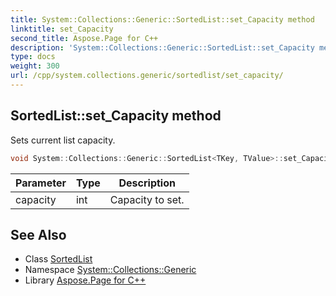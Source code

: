 ```yaml
---
title: System::Collections::Generic::SortedList::set_Capacity method
linktitle: set_Capacity
second_title: Aspose.Page for C++
description: 'System::Collections::Generic::SortedList::set_Capacity method. Sets current list capacity in C++.'
type: docs
weight: 300
url: /cpp/system.collections.generic/sortedlist/set_capacity/
---
```

## SortedList::set_Capacity method


Sets current list capacity.

```cpp
void System::Collections::Generic::SortedList<TKey, TValue>::set_Capacity(int capacity)
```


| Parameter | Type | Description |
| --- | --- | --- |
| capacity | int | Capacity to set. |

## See Also

* Class [SortedList](../)
* Namespace [System::Collections::Generic](../../)
* Library [Aspose.Page for C++](../../../)
